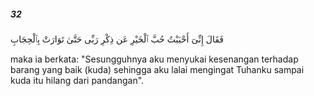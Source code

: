 ##### 32

<span class="ayah">فَقَالَ إِنِّىٓ أَحْبَبْتُ حُبَّ ٱلْخَيْرِ عَن ذِكْرِ رَبِّى حَتَّىٰ تَوَارَتْ بِٱلْحِجَابِ</span>

<span class="ayah_translation">maka ia berkata: "Sesungguhnya aku menyukai kesenangan terhadap barang yang baik (kuda) sehingga aku lalai mengingat Tuhanku sampai kuda itu hilang dari pandangan".</span>
